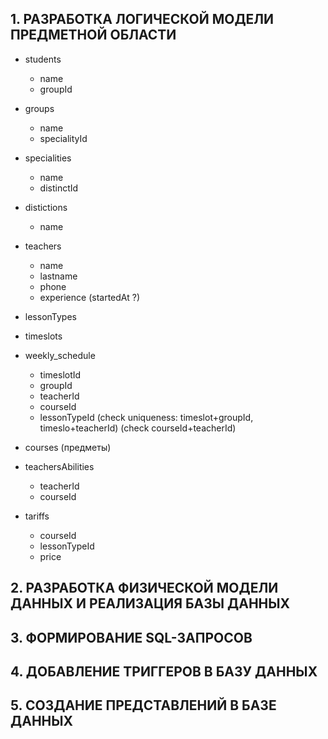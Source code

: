 ## 1. РАЗРАБОТКА ЛОГИЧЕСКОЙ МОДЕЛИ ПРЕДМЕТНОЙ ОБЛАСТИ

- students

  - name
  - groupId

- groups

  - name
  - specialityId

- specialities

  - name
  - distinctId

- distictions

  - name

- teachers

  - name
  - lastname
  - phone
  - experience (startedAt ?)

- lessonTypes

- timeslots

- weekly_schedule

  - timeslotId
  - groupId
  - teacherId
  - courseId
  - lessonTypeId
    (check uniqueness: timeslot+groupId, timeslo+teacherId)
    (check courseId+teacherId)

- courses (предметы)

- teachersAbilities

  - teacherId
  - courseId

- tariffs
  - courseId
  - lessonTypeId
  - price

## 2. РАЗРАБОТКА ФИЗИЧЕСКОЙ МОДЕЛИ ДАННЫХ И РЕАЛИЗАЦИЯ БАЗЫ ДАННЫХ

## 3. ФОРМИРОВАНИЕ SQL-ЗАПРОСОВ

## 4. ДОБАВЛЕНИЕ ТРИГГЕРОВ В БАЗУ ДАННЫХ

## 5. СОЗДАНИЕ ПРЕДСТАВЛЕНИЙ В БАЗЕ ДАННЫХ
